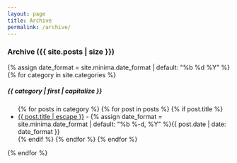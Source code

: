 ```yaml
---
layout: page
title: Archive
permalink: /archive/
---
```


### <i class="fas fa-archive"></i>  Archive ({{ site.posts | size }})

{% assign date_format = site.minima.date_format | default: "%b %d %Y" %}
{% for category in site.categories %}
##### {{ category | first | capitalize }}
<ul>
    {% for posts in category %}
        {% for post in posts %}
            {% if post.title %}
                <li><a title="{{ post.title }}" href="{{ post.url | relative_url }}">{{ post.title | escape }}</a><span class="side-small"> - {% assign date_format = site.minima.date_format | default: "%b %-d, %Y" %}{{ post.date | date: date_format }}</span></li>
            {% endif %}
        {% endfor %}
    {% endfor %}
</ul>
{% endfor %}